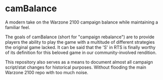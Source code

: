 # camBalance
A modern take on the Warzone 2100 campaign balance while maintaining a familiar feel.

The goals of camBalance (short for "campaign rebalance") are to provide players the ability to play the game with a multitude of different strategies the original game lacked. It can be said that the 'S' in RTS is finally worthy of its definition for this beloved game in our community-involved rendition.

This repository also serves as a means to document almost all campaign script/stat changes for historical purposes. Without flooding the main Warzone 2100 repo with too much noise.

